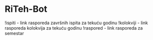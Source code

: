 # RiTeh-Bot
!ispiti - link rasporeda završnih ispita za tekuću godinu
!kolokviji - link rasporeda kolokvija za tekuću godinu
!raspored - link rasporeda za semestar